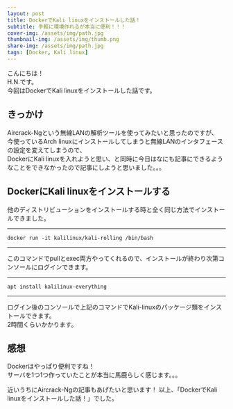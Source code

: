 ```yaml
---
layout: post
title: DockerでKali linuxをインストールした話！
subtitle: 手軽に環境作れるが本当に便利！！！
cover-img: /assets/img/path.jpg
thumbnail-img: /assets/img/thumb.png
share-img: /assets/img/path.jpg
tags: [Docker, Kali linux]
---
```


こんにちは！  
H.N.です。  
今回はDockerでKali linuxをインストールした話です。

## きっかけ
Aircrack-Ngという無線LANの解析ツールを使ってみたいと思ったのですが、  
今使っているArch linuxにインストールしてしまうと無線LANのインタフェースの設定を変えてしまうので、  
DockerにKali linuxを入れようと思い、と同時に今日はなにも記事にできるようなことをできなかったので記事にしようと思いました。。。

## DockerにKali linuxをインストールする
他のディストリビューションをインストールする時と全く同じ方法でインストールできました。

---
```Shell
docker run -it kalilinux/kali-rolling /bin/bash
```
---

このコマンドでpullとexec両方やってくれるので、インストールが終わり次第コンソールにログインできます。

---
```Shell
apt install kalilinux-everything
```
---

ログイン後のコンソールで上記のコマンドでKali-linuxのパッケージ類をインストールできます。  
2時間くらいかかります。

## 感想
Dockerはやっぱり便利ですね！  
サーバを1つ1つ作っていたことが本当に馬鹿らしく感じます。。。

近いうちにAircrack-Ngの記事もあげたいと思います！
以上、「DockerでKali linuxをインストールした話！」でした。
